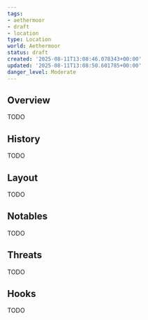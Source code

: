 ```yaml
---
tags:
- aethermoor
- draft
- location
type: Location
world: Aethermoor
status: draft
created: '2025-08-11T13:08:46.078343+00:00'
updated: '2025-08-11T13:08:50.601785+00:00'
danger_level: Moderate
---
```



## Overview

TODO
## History

TODO
## Layout

TODO
## Notables

TODO
## Threats

TODO
## Hooks

TODO
